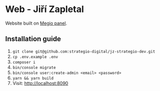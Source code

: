 # Web - Jiří Zapletal
Website built on [Megio panel](https://github.com/strategio-digital/megio-starter).

## Installation guide
1. `git clone git@github.com:strategio-digital/jz-strategio-dev.git`
2. `cp .env.example .env`
3. `composer i`
4. `bin/console migrate`
5. `bin/console user:create-admin <email> <password>`
6. `yarn && yarn build`
7. Visit: [http://localhost:8090](http://localhost:8090)